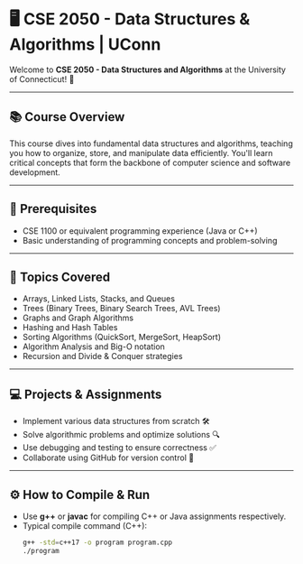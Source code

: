 # 🖥️ CSE 2050 - Data Structures & Algorithms | UConn

Welcome to **CSE 2050 - Data Structures and Algorithms** at the University of Connecticut! 🎉

---

## 📚 Course Overview

This course dives into fundamental data structures and algorithms, teaching you how to organize, store, and manipulate data efficiently. You'll learn critical concepts that form the backbone of computer science and software development.

---

## 🎯 Prerequisites

- CSE 1100 or equivalent programming experience (Java or C++)
- Basic understanding of programming concepts and problem-solving

---

## 🧩 Topics Covered

- Arrays, Linked Lists, Stacks, and Queues
- Trees (Binary Trees, Binary Search Trees, AVL Trees)
- Graphs and Graph Algorithms
- Hashing and Hash Tables
- Sorting Algorithms (QuickSort, MergeSort, HeapSort)
- Algorithm Analysis and Big-O notation
- Recursion and Divide & Conquer strategies

---

## 💻 Projects & Assignments

- Implement various data structures from scratch 🛠️
- Solve algorithmic problems and optimize solutions 🔍
- Use debugging and testing to ensure correctness ✅
- Collaborate using GitHub for version control 🐙

---

## ⚙️ How to Compile & Run

- Use **g++** or **javac** for compiling C++ or Java assignments respectively.
- Typical compile command (C++):  
  ```bash
  g++ -std=c++17 -o program program.cpp
  ./program
